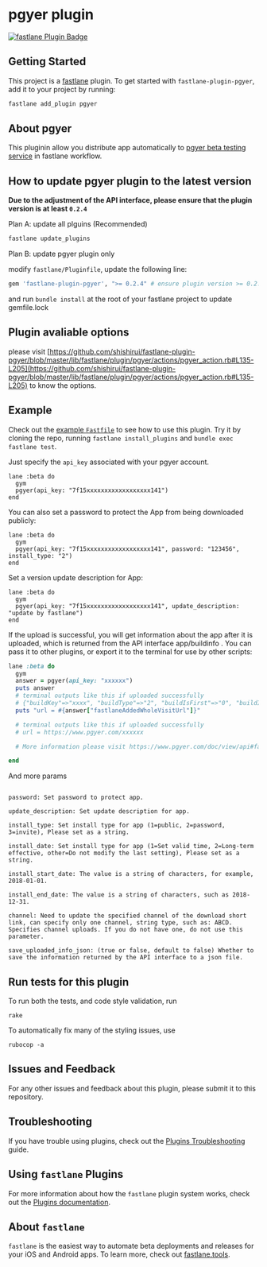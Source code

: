 # pgyer plugin

[![fastlane Plugin Badge](https://rawcdn.githack.com/fastlane/fastlane/master/fastlane/assets/plugin-badge.svg)](https://rubygems.org/gems/fastlane-plugin-pgyer)

## Getting Started

This project is a [fastlane](https://github.com/fastlane/fastlane) plugin. To get started with `fastlane-plugin-pgyer`, add it to your project by running:

```bash
fastlane add_plugin pgyer
```

## About pgyer

This pluginin allow you distribute app automatically to [pgyer beta testing service](https://www.pgyer.com) in fastlane workflow.

## How to update pgyer plugin to the latest version

**Due to the adjustment of the API interface, please ensure that the plugin version is at least `0.2.4`**

Plan A: update all plguins (Recommended)


```bash
fastlane update_plugins
```

Plan B: update pgyer plugin only

modify `fastlane/Pluginfile`, update the following line:

```ruby
gem 'fastlane-plugin-pgyer', ">= 0.2.4" # ensure plugin version >= 0.2.4
```

and run `bundle install` at the root of your fastlane project to update gemfile.lock

## Plugin avaliable options

please visit [https://github.com/shishirui/fastlane-plugin-pgyer/blob/master/lib/fastlane/plugin/pgyer/actions/pgyer_action.rb#L135-L205](https://github.com/shishirui/fastlane-plugin-pgyer/blob/master/lib/fastlane/plugin/pgyer/actions/pgyer_action.rb#L135-L205) to know the options.


## Example

Check out the [example `Fastfile`](fastlane/Fastfile) to see how to use this plugin. Try it by cloning the repo, running `fastlane install_plugins` and `bundle exec fastlane test`.

Just specify the `api_key` associated with your pgyer account.

```
lane :beta do
  gym
  pgyer(api_key: "7f15xxxxxxxxxxxxxxxxxx141")
end
```

You can also set a password to protect the App from being downloaded publicly:

```
lane :beta do
  gym
  pgyer(api_key: "7f15xxxxxxxxxxxxxxxxxx141", password: "123456", install_type: "2")
end
```

Set a version update description for App:

```
lane :beta do
  gym
  pgyer(api_key: "7f15xxxxxxxxxxxxxxxxxx141", update_description: "update by fastlane")
end
```


If the upload is successful, you will get information about the app after it is uploaded, which is returned from the API interface app/buildinfo . You can pass it to other plugins, or export it to the terminal for use by other scripts:

```ruby
lane :beta do
  gym
  answer = pgyer(api_key: "xxxxxx")
  puts answer
  # terminal outputs like this if uploaded successfully
  # {"buildKey"=>"xxxx", "buildType"=>"2", "buildIsFirst"=>"0", "buildIsLastest"=>"1", "buildFileKey"=>"xxx.apk", "buildFileName"=>"", "buildFileSize"=>"111111", "buildName"=>"testApk", "buildVersion"=>"0.11.0", "buildVersionNo"=>"13", "buildBuildVersion"=>"10", "buildIdentifier"=>"com.pgyer.testapk", "buildIcon"=>"xxxx", "buildDescription"=>"", "buildUpdateDescription"=>"", "buildScreenshots"=>"", "buildShortcutUrl"=>"xxxxxxx", "buildCreated"=>"2023-04-04 11:33:24", "buildUpdated"=>"2023-04-04 11:33:24", "buildQRCodeURL"=>"https://www.pgyer.com/app/qrcodeHistory/xxxxxx", "fastlaneAddedWholeVisitUrl"=>"https://www.pgyer.com/xxxxxx"}
  puts "url = #{answer["fastlaneAddedWholeVisitUrl"]}"

  # terminal outputs like this if uploaded successfully
  # url = https://www.pgyer.com/xxxxxx

  # More information please visit https://www.pgyer.com/doc/view/api#fastUploadApp to check API "https://www.pgyer.com/apiv2/app/buildInfo"

end
```




And more params

```

password: Set password to protect app.

update_description: Set update description for app.

install_type: Set install type for app (1=public, 2=password, 3=invite), Please set as a string.

install_date: Set install type for app (1=Set valid time, 2=Long-term effective, other=Do not modify the last setting), Please set as a string.

install_start_date: The value is a string of characters, for example, 2018-01-01.

install_end_date: The value is a string of characters, such as 2018-12-31.

channel: Need to update the specified channel of the download short link, can specify only one channel, string type, such as: ABCD. Specifies channel uploads. If you do not have one, do not use this parameter.

save_uploaded_info_json: (true or false, default to false) Whether to save the information returned by the API interface to a json file.

```
## Run tests for this plugin

To run both the tests, and code style validation, run

```
rake
```

To automatically fix many of the styling issues, use
```
rubocop -a
```

## Issues and Feedback

For any other issues and feedback about this plugin, please submit it to this repository.

## Troubleshooting

If you have trouble using plugins, check out the [Plugins Troubleshooting](https://docs.fastlane.tools/plugins/plugins-troubleshooting/) guide.

## Using `fastlane` Plugins

For more information about how the `fastlane` plugin system works, check out the [Plugins documentation](https://docs.fastlane.tools/plugins/create-plugin/).

## About `fastlane`

`fastlane` is the easiest way to automate beta deployments and releases for your iOS and Android apps. To learn more, check out [fastlane.tools](https://fastlane.tools).
